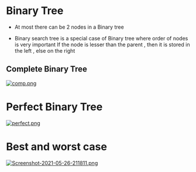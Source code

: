 # Binary Tree

- At most there can be 2 nodes in a Binary tree

- Binary search tree is a special case of Binary tree where order of nodes is very important 
  If the node is lesser than the parent , then it is stored in the left , else on the right

## Complete Binary Tree

[![comp.png](https://i.postimg.cc/tghf6VHB/comp.png)](https://postimg.cc/d7V4P33C)

# Perfect Binary Tree

[![perfect.png](https://i.postimg.cc/QttfmjYT/perfect.png)](https://postimg.cc/B8r5Qf0S)

# Best and worst case 

[![Screenshot-2021-05-26-211811.png](https://i.postimg.cc/T25zvcQW/Screenshot-2021-05-26-211811.png)](https://postimg.cc/G9r7kGWc)